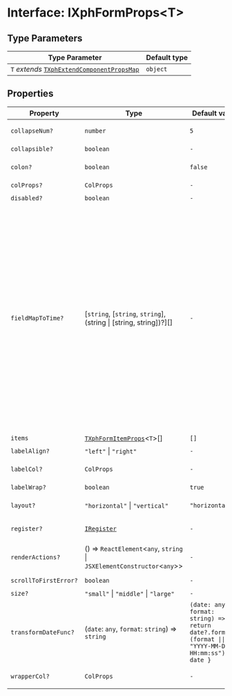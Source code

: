 # Interface: IXphFormProps\<T\>

## Type Parameters

| Type Parameter | Default type |
| ------ | ------ |
| `T` *extends* [`TXphExtendComponentPropsMap`](../type-aliases/TXphExtendComponentPropsMap.md) | `object` |

## Properties

| Property | Type | Default value | Description |
| ------ | ------ | ------ | ------ |
| `collapseNum?` | `number` | `5` | 超过多少进行折叠，collapsible为true才生效 |
| `collapsible?` | `boolean` | `-` | 是否可折叠，默认超过5个折叠 |
| `colon?` | `boolean` | `false` | 表示是否显示 label 后面的冒号 (只有在属性 layout 为 horizontal 时有效) |
| `colProps?` | `ColProps` | `-` | 表单项的栅格配置 |
| `disabled?` | `boolean` | `-` | 设置表单组件禁用，仅对 antd 组件有效 |
| `fieldMapToTime?` | [`string`, [`string`, `string`], (string \| \[string, string\])?][] | `-` | 用于将表单内时间区域的应设成 2 个字段 **Example** `场景：如果表单内有时间区间组件，获取到的值是一个数组，但是往往我们传递到后台需要是 2 个字段 fieldMapToTime: [ // data为时间组件在表单内的字段，startTime，endTime为转化后的开始时间与结束时间 // 'YYYY-MM-DD'为时间格式，参考moment ['datetime', ['startTime', 'endTime'], 'YYYY-MM-DD'], // 支持多个字段 ['datetime1', ['startTime1', 'endTime1'], 'YYYY-MM-DD HH:mm:ss'], ] // fieldMapToTime没写的时候表单获取到的值 { datetime: [Date(),Date()] } // ['datetime', ['startTime', 'endTime'], 'YYYY-MM-DD'],等同于 dayjs(Date()).format('YYYY-MM-DD'). 之后 { startTime: '2020-08-12', endTime: '2020-08-15', } // ['datetime', ['startTime', 'endTime'], 'timestamp'],等同于 dayjs(Date()).unix(). 之后 { startTime: 1597190400, endTime: 1597449600, } // ['datetime', ['startTime', 'endTime'], 'timestampStartDay'],等同于 dayjs(Date()).startOf('day').unix(). 之后 { startTime: 1597190400, endTime: 1597449600, }` |
| `items` | [`TXphFormItemProps`](../type-aliases/TXphFormItemProps.md)\<`T`\>[] | `[]` | 表单项配置集合 |
| `labelAlign?` | `"left"` \| `"right"` | `-` | label 标签的文本对齐方式 |
| `labelCol?` | `ColProps` | `-` | 表单项label标签布局方式(wrapperCol的span与labelCol的span形成24栅格布局) |
| `labelWrap?` | `boolean` | `true` | label 标签的文本换行方式 |
| `layout?` | `"horizontal"` \| `"vertical"` | `"horizontal"` | 表单布局方式，排除了antd的inline，因为可以使用colProps实现inline布局 |
| `register?` | [`IRegister`](IRegister.md) | `-` | 注册事件（useForm使用，form组件会在挂载后调用） |
| `renderActions?` | () => `ReactElement`\<`any`, `string` \| `JSXElementConstructor`\<`any`\>\> | `-` | 渲染操作组，用于渲染表单项的操作，这是一个预留项，是否需要操作组由业务自己决定（会跟折叠同行显示） |
| `scrollToFirstError?` | `boolean` | `-` | 提交失败自动滚动到第一个错误字段 |
| `size?` | `"small"` \| `"middle"` \| `"large"` | `-` | 设置字段组件的尺寸（仅限 antd 组件） |
| `transformDateFunc?` | (`date`: `any`, `format`: `string`) => `string` | `(date: any, format: string) => { return date?.format?.(format \|\| "YYYY-MM-DD HH:mm:ss") ?? date }` | 时间返回统一处理函数 |
| `wrapperCol?` | `ColProps` | `-` | 表单项组件布局方式(wrapperCol的span与labelCol的span形成24栅格布局) |
